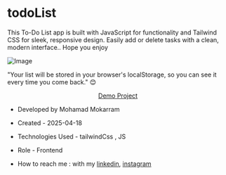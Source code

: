 # todoList

<p>This To-Do List app is built with JavaScript for functionality and Tailwind CSS for sleek, responsive design. Easily add or delete tasks with a clean, modern interface.. Hope you enjoy</p>

![Image](https://github.com/user-attachments/assets/fcf35e7e-892e-4767-be0f-b1a5ff9b1e70)

<p>"Your list will be stored in your browser's localStorage, so you can see it every time you come back." 😊</p>

<p align="center"><a href="https://mohamadmokarram.github.io/todolist/">Demo Project</a></p>

- Developed by Mohamad Mokarram

- Created - 2025-04-18

- Technologies Used -  tailwindCss , JS 

- Role - Frontend

- How to reach me : with my [linkedin](https://www.linkedin.com/in/mohamad-mokaram-05b873200/), [instagram](https://www.instagram.com/mokaram_frontdeveloper/)
